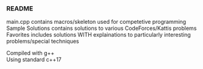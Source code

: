 ### README

main.cpp contains macros/skeleton used for competetive programming <br />
Sample Solutions contains solutions to various CodeForces/Kattis problems <br />
Favorites includes solutions WITH explainations to particularly interesting problems/special techniques

Compiled with g++ <br />
Using standard c++17

